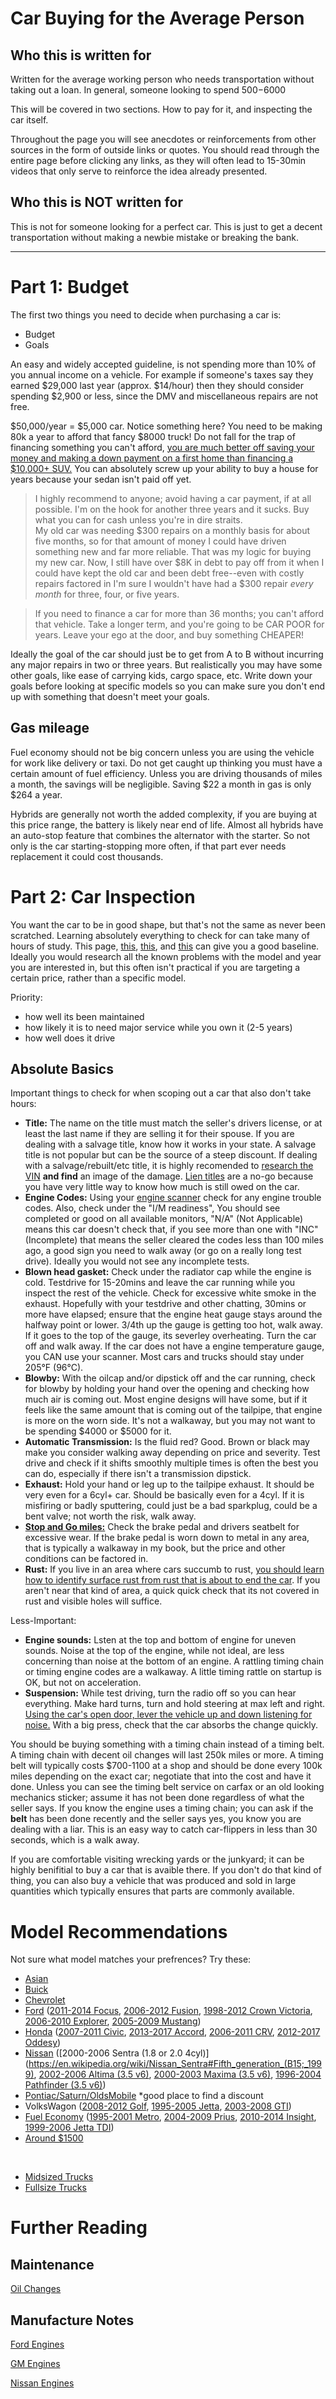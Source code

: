 # Car Buying for the Average Person

## Who this is written for

Written for the average working person who needs transportation without taking out a loan. In general, someone looking to spend $500-$6000

This will be covered in two sections. How to pay for it, and inspecting the car itself.

Throughout the page you will see anecdotes or reinforcements from other sources in the form of outside links or quotes. You should read through the entire page before clicking any links, as they will often lead to 15-30min videos that only serve to reinforce the idea already presented.

## Who this is **NOT** written for

This is not for someone looking for a perfect car. This is just to get a decent transportation without making a newbie mistake or breaking the bank.

--------------------
# Part 1: Budget

The first two things you need to decide when purchasing a car is:
- Budget
- Goals

An easy and widely accepted guideline, is not spending more than 10% of you annual income on a vehicle. For example if someone's taxes say they earned $29,000 last year (approx. $14/hour) then they should consider spending $2,900 or less, since the DMV and miscellaneous repairs are not free.

$50,000/year = $5,000 car. Notice something here? You need to be making 80k a year to afford that fancy $8000 truck! Do not fall for the trap of financing something you can't afford, [you are much better off saving your money and making a down payment on a first home than financing a $10,000+ SUV.](https://youtu.be/sQo4nzqYR50?t=290) You can absolutely screw up your ability to buy a house for years because your sedan isn't paid off yet.

> I highly recommend to anyone; avoid having a car payment, if at all possible. I'm on the hook for another three years and it sucks. Buy what you can for cash unless you're in dire straits.
<br>My old car was needing $300 repairs on a monthly basis for about five months, so for that amount of money I could have driven something new and far more reliable. That was my logic for buying my new car. Now, I still have over $8K in debt to pay off from it when I could have kept the old car and been debt free--even with costly repairs factored in I'm sure I wouldn't have had a $300 repair _every month_ for three, four, or five years.

> If you need to finance a car for more than 36 months; you can't afford that vehicle. Take a longer term, and you're going to be CAR POOR for years. Leave your ego at the door, and buy something CHEAPER!

Ideally the goal of the car should just be to get from A to B without incurring any major repairs in two or three years. But realistically you may have some other goals, like ease of carrying kids, cargo space, etc. Write down your goals before looking at specific models so you can make sure you don't end up with something that doesn't meet your goals.

## Gas mileage

Fuel economy should not be big concern unless you are using the vehicle for work like delivery or taxi. Do not get caught up thinking you must have a certain amount of fuel efficiency. Unless you are driving thousands of miles a month, the savings will be negligible. Saving $22 a month in gas is only $264 a year.

Hybrids are generally not worth the added complexity, if you are buying at this price range, the battery is likely near end of life. Almost all hybrids have an auto-stop feature that combines the alternator with the starter. So not only is the car starting-stopping more often, if that part ever needs replacement it could cost thousands.


# Part 2: Car Inspection

You want the car to be in good shape, but that's not the same as never been scratched. Learning absolutely everything to check for can take many of hours of study. This page, [this](https://youtu.be/6vZXLaP6Sok), [this](https://youtu.be/vyaNeKZjHcI), and [this](https://youtu.be/739IDmDSN6Q) can give you a good baseline. Ideally you would research all the known problems with the model and year you are interested in, but this often isn't practical if you are targeting a certain price, rather than a specific model.

Priority:
- how well its been maintained
- how likely it is to need major service while you own it (2-5 years)
- how well does it drive


## Absolute Basics
Important things to check for when scoping out a car that also don't take hours:

- **Title:**				The name on the title must match the seller's drivers license, or at least the last name if they are selling it for their spouse. If you are dealing with a salvage title, know how it works in your state. A salvage title is not popular but can be the source of a steep discount. If dealing with a salvage/rebuilt/etc title, it is highly recomended to [research the VIN](https://en.bidfax.info/) **and find** an image of the damage.
[Lien titles](https://youtu.be/SI8KGyl4468?t=183) are a no-go because you have very little way to know how much is still owed on the car.
- **Engine Codes:**			Using your [engine scanner](https://www.amazon.com/LAUNCH-OBD2-Scanner-Universal-Automotive/dp/B07QLTYKDW) check for any engine trouble codes. Also, check under the "I/M readiness", You should see completed or good on all available monitors, "N/A" (Not Applicable) means this car doesn't check that, if you see more than one with "INC" (Incomplete) that means the seller cleared the codes less than 100 miles ago, a good sign you need to walk away (or go on a really long test drive). Ideally you would not see any incomplete tests.
- **Blown head gasket:**	Check under the radiator cap while the engine is cold. Testdrive for 15-20mins and leave the car running while you inspect the rest of the vehicle. Check for excessive white smoke in the exhaust. Hopefully with your testdrive and other chatting, 30mins or more have elapsed; ensure that the engine heat gauge stays around the halfway point or lower. 3/4th up the gauge is getting too hot, walk away. If it goes to the top of the gauge, its severley overheating. Turn the car off and walk away. If the car does not have a engine temperature gauge, you CAN use your scanner. Most cars and trucks should stay under 205°F (96°C).
- **Blowby:**				With the oilcap and/or dipstick off and the car running, check for blowby by holding your hand over the opening and checking how much air is coming out. Most engine designs will have some, but if it feels like the same amount that is coming out of the tailpipe, that engine is more on the worn side. It's not a walkaway, but you may not want to be spending $4000 or $5000 for it.
- **Automatic Transmission:**			Is the fluid red? Good. Brown or black may make you consider walking away depending on price and severity. Test drive and check if it shifts smoothly multiple times is often the best you can do, especially if there isn't a transmission dipstick.
- **Exhaust:**				Hold your hand or leg up to the tailpipe exhaust. It should be very even for a 6cyl+ car. Should be basically even for a 4cyl. If it is misfiring or badly sputtering, could just be a bad sparkplug, could be a bent valve; not worth the risk, walk away.
- **[Stop and Go miles:](https://youtu.be/yK7MXNaNGho)**     Check the brake pedal and drivers seatbelt for excessive wear. If the brake pedal is worn down to metal in any area, that is typically a walkaway in my book, but the price and other conditions can be factored in.
- **Rust:** If you live in an area where cars succumb to rust, [you should learn how to identify surface rust from rust that is about to end the car](https://youtu.be/sDsSIGOAQ28?t=196). If you aren't near that kind of area, a quick quick check that its not covered in rust and visible holes will suffice.



Less-Important:
- **Engine sounds:**		Lsten at the top and bottom of engine for uneven sounds. Noise at the top of the engine, while not ideal, are less concerning than noise at the bottom of an engine. A rattling timing chain or timing engine codes are a walkaway. A little timing rattle on startup is OK, but not on acceleration.
- **Suspension:**			While test driving, turn the radio off so you can hear everything. Make hard turns, turn and hold steering at max left and right. [Using the car's open door, lever the vehicle up and down listening for noise.](https://youtu.be/ZGb51Od62t4?t=518) With a big press, check that the car absorbs the change quickly.


You should be buying something with a timing chain instead of a timing belt. A timing chain with decent oil changes will last 250k miles or more. A timing belt will typically costs $700-1100 at a shop and should be done every 100k miles depending on the exact car; negotiate that into the cost and have it done. Unless you can see the timing belt service on carfax or an old looking mechanics sticker; assume it has not been done regardless of what the seller says. If you know the engine uses a timing chain; you can ask if the **belt** has been done recently and the seller says yes, you know you are dealing with a liar. This is an easy way to catch car-flippers in less than 30 seconds, which is a walk away.



If you are comfortable visiting wrecking yards or the junkyard; it can be highly benifitial to buy a car that is avaible there. If you don't do that kind of thing, you can also buy a vehicle that was produced and sold in large quantities which typically ensures that parts are commonly available.


# Model Recommendations

Not sure what model matches your prefrences? Try these:
- [Asian](https://www.youtube.com/watch?v=VEkg4uTdYn4)
- [Buick](https://www.youtube.com/watch?v=GxZUc3DEpPk)
- [Chevrolet](https://www.youtube.com/watch?v=aUe0x9s9nyE)
- [Ford](https://www.youtube.com/watch?v=-vnx_hT2wYQ) ([2011-2014 Focus](https://en.wikipedia.org/wiki/Ford_Focus_(third_generation)), [2006-2012 Fusion](https://en.wikipedia.org/wiki/Ford_Fusion_(Americas)#First_generation_(2006)), [1998-2012 Crown Victoria](https://en.wikipedia.org/wiki/Ford_Crown_Victoria#Second_generation_(EN114;_1998%E2%80%932012)), [2006-2010 Explorer](https://en.wikipedia.org/wiki/Ford_Explorer#Fourth_generation_(U251;_2006)), [2005-2009 Mustang](https://en.wikipedia.org/wiki/Ford_Mustang_(fifth_generation)))
- [Honda](https://www.youtube.com/watch?v=kCCVeDx__9Y) ([2007-2011 Civic](https://en.wikipedia.org/wiki/Honda_Civic_(eighth_generation)), [2013-2017 Accord](https://en.wikipedia.org/wiki/Honda_Accord_(ninth_generation)), [2006-2011 CRV](https://en.wikipedia.org/wiki/Honda_CR-V_(third_generation)), [2012-2017 Oddesy](https://en.wikipedia.org/wiki/Honda_Odyssey_(North_America)#Fourth_generation_(RL5;_2011-2017)))
- [Nissan](https://www.youtube.com/watch?v=s_Y6P_6LFMo) ([2000-2006 Sentra (1.8 or 2.0 4cyl)](https://en.wikipedia.org/wiki/Nissan_Sentra#Fifth_generation_(B15;_1999), [2002-2006 Altima (3.5 v6)](https://en.wikipedia.org/wiki/Nissan_Altima#Third_generation_(L31,_2002%E2%80%932006)), [2000-2003 Maxima (3.5 v6)](https://en.wikipedia.org/wiki/Nissan_Maxima#Fifth_generation_(A33B;_2000)), [1996-2004 Pathfinder (3.5 v6)](https://en.wikipedia.org/wiki/Nissan_Pathfinder#Second_generation_(R50;_1995)))
- [Pontiac/Saturn/OldsMobile](https://www.youtube.com/watch?v=OCvmqzRI-BE) *good place to find a discount
- VolksWagon ([2008-2012 Golf](https://en.wikipedia.org/wiki/Volkswagen_Golf_Mk6), [1995-2005 Jetta](https://en.wikipedia.org/wiki/Volkswagen_Jetta#Fourth_generation_(A4,_Typ_1J;_1999)), [2003-2008 GTI](https://en.wikipedia.org/wiki/Volkswagen_Golf#Fifth_generation_(Mk5/A5,_Typ_1K;_2003)))
- [Fuel Economy](https://youtu.be/9VoRk-k94Gk) ([1995-2001 Metro](https://en.wikipedia.org/wiki/Geo_Metro#Second_generation_(1995%E2%80%932001)), [2004-2009 Prius](https://en.wikipedia.org/wiki/Toyota_Prius_(XW20)), [2010-2014 Insight](https://en.wikipedia.org/wiki/Honda_Insight#Second_generation_(ZE2/ZE3;_2009)), [1999-2006 Jetta TDI](https://en.wikipedia.org/wiki/Volkswagen_Jetta#Fourth_generation_(A4,_Typ_1J;_1999)))
- [Around $1500](https://www.youtube.com/watch?v=W9AUjx2O2XI)
<br>

- [Midsized Trucks](https://www.youtube.com/watch?v=wWP3baxDt3w)
- [Fullsize Trucks](https://www.youtube.com/watch?v=u6Jx0dWLQSI)


# Further Reading

## Maintenance
[Oil Changes](/oilchanges)

## Manufacture Notes
[Ford Engines](/ford)

[GM Engines](/gm)

[Nissan Engines](/nissan)
